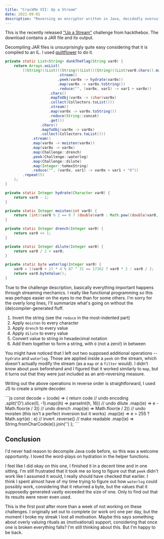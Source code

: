 ```yaml
---
title: "CrackMe VII: Up a Stream"
date: 2022-09-01
description: "Reversing an encryptor written in Java, decidedly overusing streams."
---
```


This is the recently released ["Up a Stream"](https://app.hackthebox.com/challenges/392) challenge from hackthebox. The download contains a JAR file and its output.

Decompiling JAR files is unsurprisingly quite easy considering that it is compiled to an IL. I used [quiltflower](https://github.com/QuiltMC/quiltflower/releases) to do it.

```java
private static List<String> dunkTheFlag(String var0) {
    return Arrays.asList(
        ((String)((List)((String)((List)((String)((List)var0.chars().mapToObj(var0x -> (char)var0x).collect(Collectors.toList()))
                        .stream()
                        .peek(var0x -> hydrate(var0x))
                        .map(var0x -> var0x.toString())
                        .reduce("", (var0x, var1) -> var1 + var0x))
                    .chars()
                    .mapToObj(var0x -> (char)var0x)
                    .collect(Collectors.toList()))
                    .stream()
                    .map(var0x -> var0x.toString())
                    .reduce(String::concat)
                    .get())
                .chars()
                .mapToObj(var0x -> var0x)
                .collect(Collectors.toList()))
            .stream()
            .map(var0x -> moisten(var0x))
            .map(var0x -> var0x)
            .map(Challenge::drench)
            .peek(Challenge::waterlog)
            .map(Challenge::dilute)
            .map(Integer::toHexString)
            .reduce("", (var0x, var1) -> var0x + var1 + "O"))
        .repeat(5)
    );
}

private static Integer hydrate(Character var0) {
    return var0 - 1;
}

private static Integer moisten(int var0) {
    return (int)(var0 % 2 == 0 ? (double)var0 : Math.pow((double)var0, 2.0));
}

private static Integer drench(Integer var0) {
    return var0 << 1;
}

private static Integer dilute(Integer var0) {
    return var0 / 2 + var0;
}

private static byte waterlog(Integer var0) {
    var0 = ((var0 + 2) * 4 % 87 ^ 3) == 17362 ? var0 * 2 : var0 / 2;
    return var0.byteValue();
}
```

True to the challenge description, basically everything important happens through streaming mechanics. I really like functional programming so this was perhaps easier on the eyes to me than for some others. I'm sorry for the overly long lines, I'll summarize what's going on without the (de)compiler-generated fluff. 

1. Invert the string (see the `reduce` in the most-indented part)
2. Apply `moisten` to every character
3. Apply `drench` to every value
4. Apply `dilute` to every value
5. Convert value to string in hexadecimal notation
6. Add them together to form a string, with `O` (not a zero!) in between

You might have noticed that I left out two supposed additional operations -- `hydrate` and `waterlog`. Those are applied inside a `peek` on the stream, which doesn't actually modify the stream (as a `map` or a `filter` would). I didn't know about `peek` beforehand and I figured that it worked similarly to `map`, but it turns out that they were just included as an anti-reversing measure.

Writing out the above operations in reverse order is straightforward, I used JS to create a simple decoder.

´´´js
const decode = (code) => {
    return code
        // undo encoding
        .split('O').slice(0, -1).map((h) => parseInt(h, 16))
        // undo dilute
        .map((e) => e - Math.floor(e / 3))
        // undo drench
        .map((e) => Math.floor(e / 2))
        // undo moisten (this isn't a perfect inversion but it works)
        .map((e) => e > 255 ? Math.sqrt(e) : e)
        // invert
        .reverse()
        // make readable
        .map((e) => String.fromCharCode(e)).join('')
};
´´´

## Conclusion

I'd never had reason to decompile Java code before, so this was a welcome opportunity. I loved the word-plays on hydration in the helper functions.

I feel like I did okay on this one, I finished it in a decent time and in one sitting. I'm still frustrated that it took me so long to figure out that `peek` didn't work like I assumed it would, I really should have checked that earlier. I think I spent almost have of my time trying to figure out how `waterlog` could possibly work, considering that it returned a byte, but the values that it supposedly generated vastly exceeded the size of one. Only to find out that its results were never even used.

This is the first post after more than a week of not working on these challenges. I originally set out to complete (or work on) one per day, but the moment I broke my streak I lost all motivation. Maybe this says something about overly valuing rituals as (motivational) support, considering that once one is broken everything falls? I'm still thinking about this. But I'm happy to be back. 

